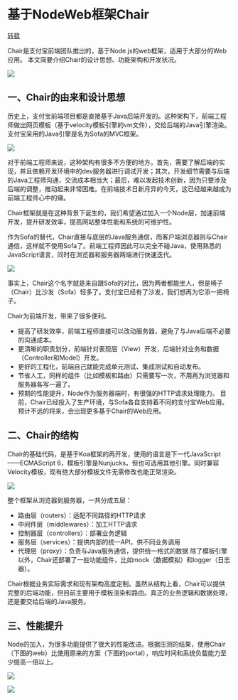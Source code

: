 # 基于NodeWeb框架Chair

[转载](https://yq.aliyun.com/articles/2921)

Chair是支付宝前端团队推出的，基于Node.js的web框架，适用于大部分的Web应用。
本文简要介绍Chair的设计思想、功能架构和开发状况。

![](https://gcc68.oss-cn-hangzhou.aliyuncs.com/2019-11-21-f4cbc1e289897a6f96dec2616425fce112235f34.png)

## 一、Chair的由来和设计思想
历史上，支付宝前端项目都是直接基于Java后端开发的。这种架构下，前端工程师做出网页模板（基于velocity模板引擎的vm文件），交给后端的Java引擎渲染。支付宝采用的Java引擎是名为Sofa的MVC框架。

![](https://gcc68.oss-cn-hangzhou.aliyuncs.com/2019-11-21-c81b3cf0006016b5c53d184f8e43315a78ca5f80.png)


对于前端工程师来说，这种架构有很多不方便的地方。首先，需要了解后端的实现，并且依赖开发环境中的dev服务器进行调试开发；其次，开发细节需要与后端的Java工程师沟通，交流成本相当大；最后，难以发起技术创新，因为只要涉及后端的调整，推动起来非常困难。在前端技术日新月异的今天，这已经越来越成为前端工程师心中的痛。

Chair框架就是在这种背景下诞生的，我们希望通过加入一个Node层，加速前端开发，提升研发效率，提高网站整体性能和系统的可维护性。

作为Sofa的替代，Chair直接与底层的Java服务通信，而客户端浏览器则与Chair通信，这样就不使用Sofa了。前端工程师因此可以完全不碰Java，使用熟悉的JavaScript语言，同时在浏览器和服务器两端进行快速迭代。

![](https://gcc68.oss-cn-hangzhou.aliyuncs.com/2019-11-21-e44e73d9caa07ebccdfd134da1c64f0b93c9bf74.png)


事实上，Chair这个名字就是来自跟Sofa的对比，因为两者都能坐人，但是椅子（Chair）比沙发（Sofa）轻多了。支付宝已经有了沙发，我们想再为它添一把椅子。

Chair为前端开发，带来了很多便利。

- 提高了研发效率，前端工程师直接可以改动服务器，避免了与Java后端不必要的沟通成本。
- 更清晰的职责划分，前端针对表现层（View）开发，后端针对业务和数据（Controller和Model）开发。
- 更好的⼯程化，前端自己就能完成单元测试、集成测试和自动发布。
- 节省人工，同样的组件（比如模板和路由）只需要写一次，不用再为浏览器和服务器各写一遍了。
- 预期的性能提升，Node作为服务器端时，有很强的HTTP请求处理能力。
目前，Chair已经投入了生产环境，与Sofa各自支持着不同的支付宝Web应用。预计不远的将来，会出现更多基于Chair的Web应用。


## 二、Chair的结构
Chair的基础代码，是基于Koa框架的再开发，使用的语言是下一代JavaScript——ECMAScript 6，模板引擎是Nunjucks，但也可选用其他引擎。同时兼容Velocity模板，现有绝⼤部分模板⽂件⽆需修改也能正常渲染。

![](https://gcc68.oss-cn-hangzhou.aliyuncs.com/2019-11-21-fe2ad1d144c1374b507d71c8c47b56c2cd11518d.png)

整个框架从浏览器到服务器，一共分成五层：

- 路由层（routers）：适配不同路径的HTTP请求
- 中间件层（middlewares）：加工HTTP请求
- 控制器层（controllers）：部署业务逻辑
- 服务层（services）：提供内部的统一API，供不同业务调用
- 代理层（proxy）：负责与Java服务通信，提供统一格式的数据
除了模板引擎以外，Chair还部署了一些功能组件，比如mock（数据模拟）和logger（日志器）。

Chair根据业务实际需求和现有架构高度定制。虽然从结构上看，Chair可以提供完整的后端功能，但目前主要用于模板渲染和路由。真正的业务逻辑和数据处理，还是要交给后端的Java服务。

## 三、性能提升
Node的加入，为很多功能提供了很大的性能改进。根据压测的结果，使用Chair（下图的web）比使用原来的方案（下图的portal），响应时间和系统负载能力至少提高一倍以上。

![](https://gcc68.oss-cn-hangzhou.aliyuncs.com/2019-11-21-50b0e33f4c9d1d8e04d5699db1e20c6967a65f19.png)

![](https://gcc68.oss-cn-hangzhou.aliyuncs.com/2019-11-21-775fa1ffb50d7c87c711fa843def8db066dd7cce.png)
